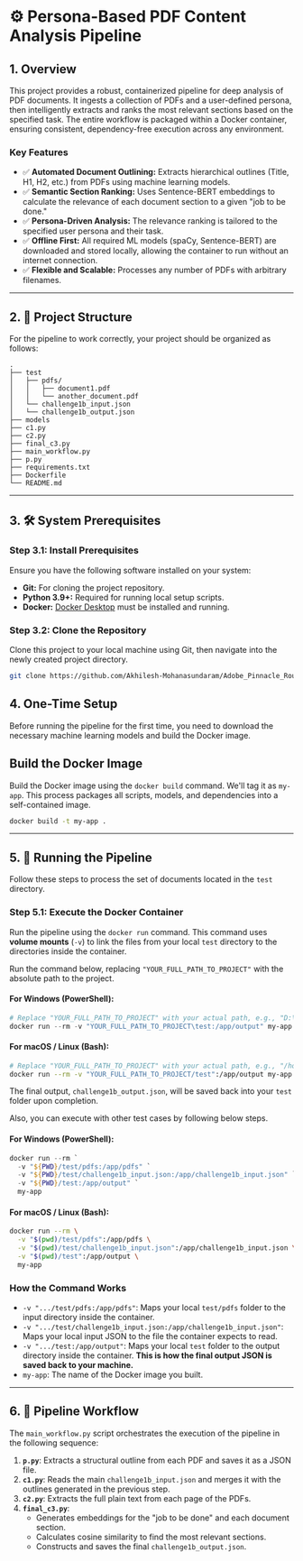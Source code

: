 # ⚙️ Persona-Based PDF Content Analysis Pipeline

## 1. Overview

This project provides a robust, containerized pipeline for deep analysis of PDF documents. It ingests a collection of PDFs and a user-defined persona, then intelligently extracts and ranks the most relevant sections based on the specified task. The entire workflow is packaged within a Docker container, ensuring consistent, dependency-free execution across any environment.

### Key Features

* ✅ **Automated Document Outlining:** Extracts hierarchical outlines (Title, H1, H2, etc.) from PDFs using machine learning models.
* ✅ **Semantic Section Ranking:** Uses Sentence-BERT embeddings to calculate the relevance of each document section to a given "job to be done."
* ✅ **Persona-Driven Analysis:** The relevance ranking is tailored to the specified user persona and their task.
* ✅ **Offline First:** All required ML models (spaCy, Sentence-BERT) are downloaded and stored locally, allowing the container to run without an internet connection.
* ✅ **Flexible and Scalable:** Processes any number of PDFs with arbitrary filenames.

---

## 2. 📁 Project Structure

For the pipeline to work correctly, your project should be organized as follows:

```
.
├── test
│   ├── pdfs/
│   │   ├── document1.pdf
│   │   └── another_document.pdf
│   └── challenge1b_input.json
│   └── challenge1b_output.json
├── models
├── c1.py
├── c2.py
├── final_c3.py
├── main_workflow.py
├── p.py
├── requirements.txt
├── Dockerfile
└── README.md
```

---

## 3. 🛠️ System Prerequisites

### Step 3.1: Install Prerequisites
Ensure you have the following software installed on your system:
* **Git:** For cloning the project repository.
* **Python 3.9+:** Required for running local setup scripts.
* **Docker:** [Docker Desktop](https://www.docker.com/products/docker-desktop/) must be installed and running.

### Step 3.2: Clone the Repository
Clone this project to your local machine using Git, then navigate into the newly created project directory.
```bash
git clone https://github.com/Akhilesh-Mohanasundaram/Adobe_Pinnacle_Round1B
```

## 4. One-Time Setup

Before running the pipeline for the first time, you need to download the necessary machine learning models and build the Docker image.

## Build the Docker Image

Build the Docker image using the `docker build` command. We'll tag it as `my-app`. This process packages all scripts, models, and dependencies into a self-contained image.

```bash
docker build -t my-app .
```

---

## 5. 🚀 Running the Pipeline

Follow these steps to process the set of documents located in the `test` directory.

### Step 5.1: Execute the Docker Container

Run the pipeline using the `docker run` command. This command uses **volume mounts** (`-v`) to link the files from your local `test` directory to the directories inside the container.

Run the command below, replacing `"YOUR_FULL_PATH_TO_PROJECT"` with the absolute path to the project.

#### **For Windows (PowerShell):**

```powershell
# Replace "YOUR_FULL_PATH_TO_PROJECT" with your actual path, e.g., "D:\Users\You\Documents\FINAL2"
docker run --rm -v "YOUR_FULL_PATH_TO_PROJECT\test:/app/output" my-app
```

#### **For macOS / Linux (Bash):**

```bash
# Replace "YOUR_FULL_PATH_TO_PROJECT" with your actual path, e.g., "/home/user/documents/FINAL2"
docker run --rm -v "YOUR_FULL_PATH_TO_PROJECT/test":/app/output my-app
```

The final output, `challenge1b_output.json`, will be saved back into your `test` folder upon completion.

Also, you can execute with other test cases by following below steps.

#### **For Windows (PowerShell):**

```powershell
docker run --rm `
  -v "${PWD}/test/pdfs:/app/pdfs" `
  -v "${PWD}/test/challenge1b_input.json:/app/challenge1b_input.json" `
  -v "${PWD}/test:/app/output" `
  my-app
```

#### **For macOS / Linux (Bash):**

```bash
docker run --rm \
  -v "$(pwd)/test/pdfs":/app/pdfs \
  -v "$(pwd)/test/challenge1b_input.json":/app/challenge1b_input.json \
  -v "$(pwd)/test":/app/output \
  my-app
```

### How the Command Works

* `-v ".../test/pdfs:/app/pdfs"`: Maps your local `test/pdfs` folder to the input directory inside the container.
* `-v ".../test/challenge1b_input.json:/app/challenge1b_input.json"`: Maps your local input JSON to the file the container expects to read.
* `-v ".../test:/app/output"`: Maps your local `test` folder to the output directory inside the container. **This is how the final output JSON is saved back to your machine.**
* `my-app`: The name of the Docker image you built.

---

## 6. 📄 Pipeline Workflow

The `main_workflow.py` script orchestrates the execution of the pipeline in the following sequence:

1.  **`p.py`**: Extracts a structural outline from each PDF and saves it as a JSON file.
2.  **`c1.py`**: Reads the main `challenge1b_input.json` and merges it with the outlines generated in the previous step.
3.  **`c2.py`**: Extracts the full plain text from each page of the PDFs.
4.  **`final_c3.py`**:
    * Generates embeddings for the "job to be done" and each document section.
    * Calculates cosine similarity to find the most relevant sections.
    * Constructs and saves the final `challenge1b_output.json`.
